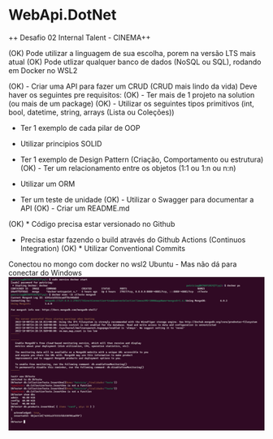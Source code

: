 # WebApi.DotNet

++ Desafio 02 Internal Talent - CINEMA++



(OK) Pode utilizar a linguagem de sua escolha, porem na versão LTS mais atual
(OK) Pode utlizar qualquer banco de dados (NoSQL ou SQL), rodando em Docker no WSL2



(OK) - Criar uma API para fazer um CRUD (CRUD mais lindo da vida)
Deve haver os seguintes pre requisitos:
(OK) - Ter mais de 1 projeto na solution (ou mais de um package)
(OK) - Utilizar os seguintes tipos primitivos (int, bool, datetime, string, arrays (Lista ou Coleções))
- Ter 1 exemplo de cada pilar de OOP

- Utilizar principios SOLID
- Ter 1 exemplo de Design Pattern (Criação, Comportamento ou estrutura)
(OK) - Ter um relacionamento entre os objetos (1:1 ou 1:n ou n:n)
- Utilizar um ORM
- Ter um teste de unidade
(OK) - Utilizar o Swagger para documentar a API
(OK) - Criar um README.md



 
(OK)  * Código precisa estar versionado no Github
 * Precisa estar fazendo o build através do Github Actions (Continuos Integration)
(OK)  * Utilizar Conventional Commits


Conectou no mongo com docker no wsl2 Ubuntu - Mas não dá para conectar do Windows
<img src="https://github.com/PatriciaKG/WebApi.DotNet/blob/master/images/imagem01.png" />
